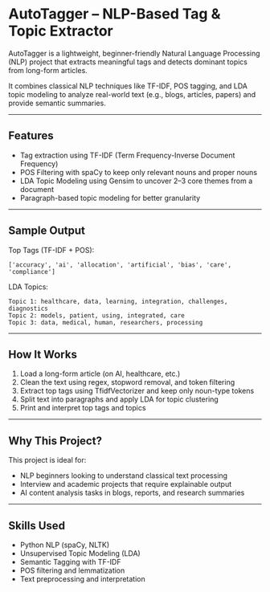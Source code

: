 # AutoTagger – NLP-Based Tag & Topic Extractor

AutoTagger is a lightweight, beginner-friendly Natural Language Processing (NLP) project that extracts meaningful tags and detects dominant topics from long-form articles.

It combines classical NLP techniques like TF-IDF, POS tagging, and LDA topic modeling to analyze real-world text (e.g., blogs, articles, papers) and provide semantic summaries.

---

## Features

- Tag extraction using TF-IDF (Term Frequency-Inverse Document Frequency)
- POS Filtering with spaCy to keep only relevant nouns and proper nouns
- LDA Topic Modeling using Gensim to uncover 2–3 core themes from a document
- Paragraph-based topic modeling for better granularity

---

## Sample Output

Top Tags (TF-IDF + POS):
```
['accuracy', 'ai', 'allocation', 'artificial', 'bias', 'care', 'compliance']
```

LDA Topics:
```
Topic 1: healthcare, data, learning, integration, challenges, diagnostics  
Topic 2: models, patient, using, integrated, care  
Topic 3: data, medical, human, researchers, processing
```

---

## How It Works

1. Load a long-form article (on AI, healthcare, etc.)
2. Clean the text using regex, stopword removal, and token filtering
3. Extract top tags using TfidfVectorizer and keep only noun-type tokens
4. Split text into paragraphs and apply LDA for topic clustering
5. Print and interpret top tags and topics

---

## Why This Project?

This project is ideal for:
- NLP beginners looking to understand classical text processing
- Interview and academic projects that require explainable output
- AI content analysis tasks in blogs, reports, and research summaries

---

## Skills Used

- Python NLP (spaCy, NLTK)
- Unsupervised Topic Modeling (LDA)
- Semantic Tagging with TF-IDF
- POS filtering and lemmatization
- Text preprocessing and interpretation


